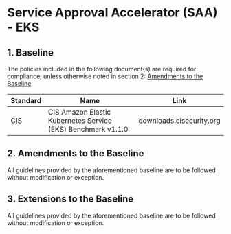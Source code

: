 # Service Approval Accelerator (SAA) - EKS

## 1. Baseline

The policies included in the following document(s) are required for compliance,
unless otherwise noted in section 2: [Amendments to the Baseline](#2-amendments-to-the-baseline)

| Standard | Name | Link |
|---|---|---|
| CIS      | CIS Amazon Elastic Kubernetes Service (EKS) Benchmark v1.1.0 | [downloads.cisecurity.org](https://downloads.cisecurity.org/#/) |

## 2. Amendments to the Baseline

All guidelines provided by the aforementioned baseline are to be followed without modification or exception.

## 3. Extensions to the Baseline

All guidelines provided by the aforementioned baseline are to be followed without modification or exception.